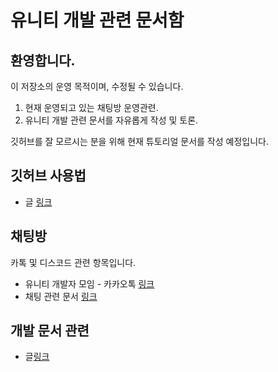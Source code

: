 # 유니티 개발 관련 문서함

## 환영합니다.
이 저장소의 운영 목적이며, 수정될 수 있습니다.
1.  현재 운영되고 있는 채팅방 운영관련.
2. 유니티 개발 관련 문서를 자유롭게 작성 및 토론.

깃허브를 잘 모르시는 분을 위해 현재 튜토리얼 문서를 작성 예정입니다.

## 깃허브 사용법
- 글 [링크](https://github.com/KorStrix/Unity_DevelopmentDocs/blob/master/GithubTutorial.md)


## 채팅방

카톡 및 디스코드 관련 항목입니다.
- 유니티 개발자 모임 - 카카오톡 [링크](https://open.kakao.com/o/gOi17az)
- 채팅 관련 문서 [링크](https://github.com/KorStrix/Unity_DevelopmentDocs/tree/master/Chat)

## 개발 문서 관련
- 글[링크](https://github.com/KorStrix/Unity_DevelopmentDocs/tree/master/Dvelopment)
<!--stackedit_data:
eyJoaXN0b3J5IjpbMTI0Nzk3Njc5Nyw0NjE4NTgzODIsOTkwND
QzMjNdfQ==
-->